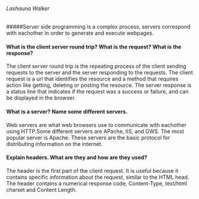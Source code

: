###### Lashauna Walker

#####Server side programming is a complex process, servers correspond with eachother in order to generate and execute webpages.

#### What is the client server round trip? What is the request? What is the response?
The client server round trip is the repeating process of the client sending requests to the server and the server responding to the requests. The client request is a url that identifies the resource and a method that requires action like getting, deleting or posting the resource. The server response is a status line that indicates if the request was a success or failure, and can be displayed in the browser. 

#### What is a server? Name some different servers.
Web servers are what web browsers use to communicate with eachother using HTTP.Some different servers are APache, IIS, and GWS. The most popular server is Apache. These servers are the basic protocol for distributing information on the internet. 

#### Explain headers. What are they and how are they used?
The header is the first part of the client request. It is useful because it contains specific information about the request, similar to the HTML head. The header contains a numerical response code, Content-Type, text/html charset and Content Length.

